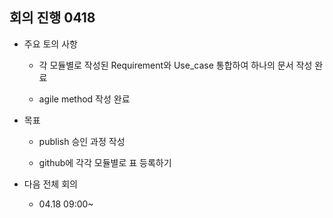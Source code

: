 
## 회의 진행 0418

* 주요 토의 사항

   * 각 모듈별로 작성된 Requirement와 Use_case 통합하여 하나의 문서 작성 완료

   * agile method 작성 완료


* 목표

   * publish 승인 과정 작성

   * github에 각각 모듈별로 표 등록하기



* 다음 전체 회의

   * 04.18 09:00~
